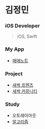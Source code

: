 # 김정민
 

### iOS Developer

> iOS, Swift 


### My App 
- [매매노트](https://github.com/wjdals0304/ios-daily-stock)

### Project 
- [새싹 프렌즈](https://github.com/wjdals0304/ios-sesac-friends)
- [새싹 커뮤니티](https://github.com/wjdals0304/ios-sesac-farm)
 
 
### Study 
- 오토레이아웃
- [알고리즘](https://github.com/wjdals0304/Swift-algorithm) 
  
